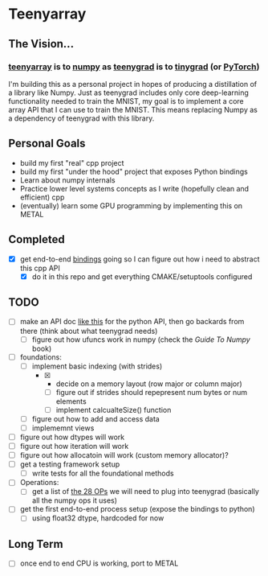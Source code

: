 # Teenyarray

## The Vision...
### [teenyarray](https://github.com/beverm2391/teenyarray) is to [numpy](https://numpy.org/) as [teenygrad](https://github.com/tinygrad/teenygrad/tree/main) is to [tinygrad](https://github.com/tinygrad/tinygrad) (or [PyTorch](https://pytorch.org/))

I'm building this as a personal project in hopes of producing a distillation of a library like Numpy. Just as teenygrad includes only core deep-learning functionality needed to train the MNIST, my goal is to implement a core array API that I can use to train the MNIST. This means replacing Numpy as a dependency of teenygrad with this library.

## Personal Goals
- build my first "real" cpp project
- build my first "under the hood" project that exposes Python bindings
- Learn about numpy internals
- Practice lower level systems concepts as I write (hopefully clean and efficient) cpp
- (eventually) learn some GPU programming by implementing this on METAL

## Completed
- [X] get end-to-end [bindings](https://pybind11.readthedocs.io/en/stable/basics.html) going so I can figure out how i need to abstract this cpp API
  - [X] do it in this repo and get everything CMAKE/setuptools configured

## TODO
- [ ] make an API doc [like this](https://ml-explore.github.io/mlx/build/html/python/array.html) for the python API, then go backards from there (think about what teenygrad needs)
  - [ ] figure out how ufuncs work in numpy (check the *Guide To Numpy* book)
- [ ] foundations:
    - [ ] implement basic indexing (with strides)
      - [X] - decide on a memory layout (row major or column major)
        - [ ] figure out if strides should repepresent num bytes or num elements
        - [ ] implement calcualteSize() function
    - [ ] figure out how to add and access data
    - [ ] implememnt views
- [ ] figure out how dtypes will work
- [ ] figure out how iteration will work
- [ ] figure out how allocatoin will work (custom memory allocator)?
- [ ] get a testing framework setup
    - [ ] write tests for all the foundational methods
- [ ] Operations:
    - [ ] get a list of [the 28 OPs](https://github.com/tinygrad/teenygrad/blob/main/teenygrad/lazy.py) we will need to plug into teenygrad (basically all the numpy ops it uses)
- [ ] get the first end-to-end process setup (expose the bindings to python)
    - [ ] using float32 dtype, hardcoded for now

## Long Term
- [ ] once end to end CPU is working, port to METAL